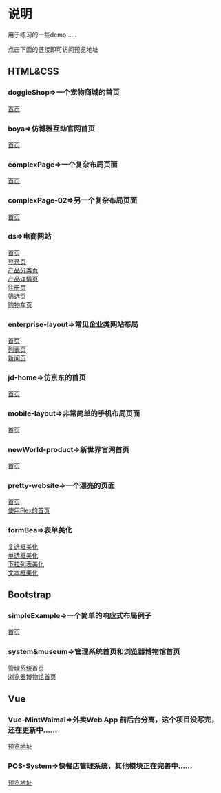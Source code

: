 # 说明
用于练习的一些demo……

点击下面的链接即可访问预览地址

## HTML&CSS
### doggieShop=>一个宠物商城的首页
[首页](<https://thhelq.github.io/demos/html%26css/doggieShop/index.html>)<br>
### boya=>仿博雅互动官网首页
[首页](<https://thhelq.github.io/demos/html%26css/boya/index.html>)<br>
### complexPage=>一个复杂布局页面
[首页](<https://thhelq.github.io/demos/html%26css/complexPage/index.html>)<br>
### complexPage-02=>另一个复杂布局页面
[首页](<https://thhelq.github.io/demos/html%26css/complexPage-02/index.html>)<br>
### ds=>电商网站
[首页](<https://thhelq.github.io/demos/html%26css/ds/index.html>)<br>
[登录页](<https://thhelq.github.io/demos/html%26css/ds/login.html>)<br>
[产品分类页](<https://thhelq.github.io/demos/html%26css/ds/productClass.html>)<br>
[产品详情页](<https://thhelq.github.io/demos/html%26css/ds/productIntro.html>)<br>
[注册页](<https://thhelq.github.io/demos/html%26css/ds/register.html>)<br>
[筛选页](<https://thhelq.github.io/demos/html%26css/ds/screen.html>)<br>
[购物车页](<https://thhelq.github.io/demos/html%26css/ds/shopCart.html>)<br>
### enterprise-layout=>常见企业类网站布局
[首页](<https://thhelq.github.io/demos/html%26css/enterprise-layout/index.html>)<br>
[列表页](<https://thhelq.github.io/demos/html%26css/enterprise-layout/list.html>)<br>
[新闻页](<https://thhelq.github.io/demos/html%26css/enterprise-layout/news.html>)<br>
### jd-home=>仿京东的首页
[首页](<https://thhelq.github.io/demos/html%26css/jd-home/index.html>)<br>
### mobile-layout=>非常简单的手机布局页面
[首页](<https://thhelq.github.io/demos/html%26css/mobile-layout/index.html>)<br>
### newWorld-product=>新世界官网首页
[首页](<https://thhelq.github.io/demos/html%26css/newWorld-product/index.html>)<br>
### pretty-website=>一个漂亮的页面 
[首页](<https://thhelq.github.io/demos/html%26css/pretty-website/index.html>)<br>
[使用Flex的首页](<https://thhelq.github.io/demos/html%26css/pretty-website/flex.html>)<br>
### formBea=>表单美化
[复选框美化](<https://thhelq.github.io/demos/html%26css/formBea/checkbox/checkbox.html>)<br>
[单选框美化](<https://thhelq.github.io/demos/html%26css/formBea/radio/radio.html>)<br>
[下拉列表美化](<https://thhelq.github.io/demos/html%26css/formBea/select/select.html>)<br>
[文本框美化](<https://thhelq.github.io/demos/html%26css/formBea/textbox/text.html>)<br>
## Bootstrap
### simpleExample=>一个简单的响应式布局例子
[首页](<https://thhelq.github.io/demos/bootstrap/simpleExample/response-example.html>)<br>
### system&museum=>管理系统首页和浏览器博物馆首页
[管理系统首页](<https://thhelq.github.io/demos/bootstrap/system%26museum/system-index.html>)<br>
[浏览器博物馆首页](<https://thhelq.github.io/demos/bootstrap/system%26museum/browseMuseum.html>)<br>
## Vue
### Vue-MintWaimai=>外卖Web App 前后台分离，这个项目没写完，还在更新中……
[预览地址](<https://thhelq.github.io/Vue-MintWaimai>)<br>
### POS-System=>快餐店管理系统，其他模块正在完善中……
[预览地址](<https://thhelq.github.io/POS-System>)<br>





